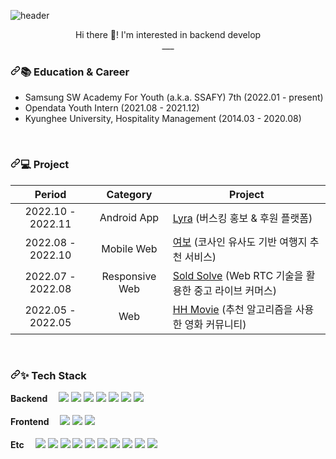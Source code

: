 <!-- ![Anurag's GitHub stats](https://github-readme-stats.vercel.app/api?username=seulseul2&show_icons=true&theme=radical) -->

![header](https://capsule-render.vercel.app/api?type=Soft&color=auto&height=300&section=header&text=seulseul😄%20&fontSize=90)

<p align="center" dir="auto">
  Hi there 👋! I'm interested in backend develop <br>
  ___
</p>

<h3 dir="auto"><a id="user-content-books-education--career" class="anchor" aria-hidden="true" href="#books-education--career"><svg class="octicon octicon-link" viewBox="0 0 16 16" version="1.1" width="16" height="16" aria-hidden="true"><path fill-rule="evenodd" d="M7.775 3.275a.75.75 0 001.06 1.06l1.25-1.25a2 2 0 112.83 2.83l-2.5 2.5a2 2 0 01-2.83 0 .75.75 0 00-1.06 1.06 3.5 3.5 0 004.95 0l2.5-2.5a3.5 3.5 0 00-4.95-4.95l-1.25 1.25zm-4.69 9.64a2 2 0 010-2.83l2.5-2.5a2 2 0 012.83 0 .75.75 0 001.06-1.06 3.5 3.5 0 00-4.95 0l-2.5 2.5a3.5 3.5 0 004.95 4.95l1.25-1.25a.75.75 0 00-1.06-1.06l-1.25 1.25a2 2 0 01-2.83 0z"></path></svg></a><g-emoji class="g-emoji" alias="books" fallback-src="https://github.githubassets.com/images/icons/emoji/unicode/1f4da.png">📚</g-emoji> Education &amp; Career</h3>
<ul dir="auto">
<li>Samsung SW Academy For Youth (a.k.a. SSAFY) 7th (2022.01 - present)</li>
<li>Opendata Youth Intern (2021.08 - 2021.12)</li>
<li>Kyunghee University, Hospitality Management (2014.03 - 2020.08)</li>
</ul>
<br>

<h3 dir="auto"><a id="user-content--project" class="anchor" aria-hidden="true" href="#-project"><svg class="octicon octicon-link" viewBox="0 0 16 16" version="1.1" width="16" height="16" aria-hidden="true"><path fill-rule="evenodd" d="M7.775 3.275a.75.75 0 001.06 1.06l1.25-1.25a2 2 0 112.83 2.83l-2.5 2.5a2 2 0 01-2.83 0 .75.75 0 00-1.06 1.06 3.5 3.5 0 004.95 0l2.5-2.5a3.5 3.5 0 00-4.95-4.95l-1.25 1.25zm-4.69 9.64a2 2 0 010-2.83l2.5-2.5a2 2 0 012.83 0 .75.75 0 001.06-1.06 3.5 3.5 0 00-4.95 0l-2.5 2.5a3.5 3.5 0 004.95 4.95l1.25-1.25a.75.75 0 00-1.06-1.06l-1.25 1.25a2 2 0 01-2.83 0z"></path></svg></a><g-emoji class="g-emoji" alias="computer" fallback-src="https://github.githubassets.com/images/icons/emoji/unicode/1f4bb.png">💻</g-emoji> Project</h3>
<table>
<thead>
<tr>
<th align="center">Period</th>
<th align="center">Category</th>
<th>Project</th>
</tr>
</thead>
<tbody>
<tr>
<td align="center">2022.10 - 2022.11</td>
<td align="center">Android App</td>
<td><a href="https://github.com/seulseul2/Lyra">Lyra</a> (버스킹 홍보 & 후원 플랫폼)</td>
</tr>
<tr>
<td align="center">2022.08 - 2022.10</td>
<td align="center">Mobile Web</td>
<td><a href="https://github.com/seulseul2/Yeobo">여보</a> (코사인 유사도 기반 여행지 추천 서비스)</td>
</tr>
<tr>
<td align="center">2022.07 - 2022.08</td>
<td align="center">Responsive Web</td>
<td><a href="https://github.com/seulseul2/SoldSolve">Sold Solve</a> (Web RTC 기술을 활용한 중고 라이브 커머스)</td>
</tr>
<tr>
<td align="center">2022.05 - 2022.05</td>
<td align="center">Web</td>
<td><a href="https://github.com/seulseul2/HH_Movie">HH Movie</a> (추천 알고리즘을 사용한 영화 커뮤니티)</td>
</tr>
</tbody>
</table>
<br>

<h3 dir="auto"><a id="user-content--tech-stack" class="anchor" aria-hidden="true" href="#-tech-stack"><svg class="octicon octicon-link" viewBox="0 0 16 16" version="1.1" width="16" height="16" aria-hidden="true"><path fill-rule="evenodd" d="M7.775 3.275a.75.75 0 001.06 1.06l1.25-1.25a2 2 0 112.83 2.83l-2.5 2.5a2 2 0 01-2.83 0 .75.75 0 00-1.06 1.06 3.5 3.5 0 004.95 0l2.5-2.5a3.5 3.5 0 00-4.95-4.95l-1.25 1.25zm-4.69 9.64a2 2 0 010-2.83l2.5-2.5a2 2 0 012.83 0 .75.75 0 001.06-1.06 3.5 3.5 0 00-4.95 0l-2.5 2.5a3.5 3.5 0 004.95 4.95l1.25-1.25a.75.75 0 00-1.06-1.06l-1.25 1.25a2 2 0 01-2.83 0z"></path></svg></a><g-emoji class="g-emoji" alias="sparkles" fallback-src="https://github.githubassets.com/images/icons/emoji/unicode/2728.png">✨</g-emoji> Tech Stack</h3>

<p dir="auto">
  <b>Backend　</b>
  <a target="_blank" rel="noopener noreferrer nofollow"><img src="https://img.shields.io/badge/Python-3776AB?style=flat-square&amp;logo=Python&amp;logoColor=white" style="max-width: 100%;"></a>
  <a target="_blank" rel="noopener noreferrer nofollow"><img src="https://img.shields.io/badge/Java-BE7928?style=flat-square&amp;logo=OpenJDK&amp;logoColor=white" style="max-width: 100%;"></a>
  <a target="_blank" rel="noopener noreferrer nofollow"><img src="https://img.shields.io/badge/Django-092E20?style=flat-square&amp;logo=Django&amp;logoColor=white" style="max-width: 100%;"></a>
  <a target="_blank" rel="noopener noreferrer nofollow"><img src="https://img.shields.io/badge/Spring Boot-6DB33F?style=flat-square&amp;logo=Spring Boot&amp;logoColor=white" style="max-width: 100%;"></a>
  <a target="_blank" rel="noopener noreferrer nofollow"><img src="https://img.shields.io/badge/Spring Security-6DB33F?style=flat-square&amp;logo=Spring Security&amp;logoColor=white" style="max-width: 100%;"></a>
  <a target="_blank" rel="noopener noreferrer nofollow"><img src="https://img.shields.io/badge/MySQL-4479A1?style=flat-square&amp;logo=MySQL&amp;logoColor=white" style="max-width: 100%;"></a>
  <a target="_blank" rel="noopener noreferrer nofollow"><img src="https://img.shields.io/badge/MariaDB-003545?style=flat-square&amp;logo=MariaDB&amp;logoColor=white" style="max-width: 100%;"></a><br><br>
  <b>Frontend　</b>
  <a target="_blank" rel="noopener noreferrer nofollow"><img src="https://img.shields.io/badge/HTML5-E34F26?style=flat-square&amp;logo=HTML5&amp;logoColor=white" style="max-width: 100%;"></a>
  <a target="_blank" rel="noopener noreferrer nofollow"><img src="https://img.shields.io/badge/CSS3-1572B6?style=flat-square&amp;logo=CSS3&amp;logoColor=white" style="max-width: 100%;"></a>
  <a target="_blank" rel="noopener noreferrer nofollow"><img src="https://img.shields.io/badge/Vue.js-4FC08D?style=flat-square&amp;logo=Vue.js&amp;logoColor=white" style="max-width: 100%;"></a><br><br>
  <b>Etc　</b>
  <a target="_blank" rel="noopener noreferrer nofollow"><img src="https://img.shields.io/badge/GitHub-181717?style=flat-square&amp;logo=GitHub&amp;logoColor=white" style="max-width: 100%;"></a>
  <a target="_blank" rel="noopener noreferrer nofollow"><img src="https://img.shields.io/badge/GitLab-FC6D26?style=flat-square&amp;logo=GitLab&amp;logoColor=white" style="max-width: 100%;"></a>
  <a target="_blank" rel="noopener noreferrer nofollow"><img src="https://img.shields.io/badge/Jira-0052CC?style=flat-square&amp;logo=Jira&amp;logoColor=white" style="max-width: 100%;"></a>
  <a target="_blank" rel="noopener noreferrer nofollow"><img src="https://img.shields.io/badge/Notion-000000?style=flat-square&amp;logo=Notion&amp;logoColor=white" style="max-width: 100%;"></a>
  <a target="_blank" rel="noopener noreferrer nofollow"><img src="https://img.shields.io/badge/Mattermost-0058CC?style=flat-square&amp;logo=Mattermost&amp;logoColor=white" style="max-width: 100%;"></a>
  <a target="_blank" rel="noopener noreferrer nofollow"><img src="https://img.shields.io/badge/Ubuntu-E95420?style=flat-square&amp;logo=Ubuntu&amp;logoColor=white" style="max-width: 100%;"></a>
  <a target="_blank" rel="noopener noreferrer nofollow"><img src="https://img.shields.io/badge/Amazon EC2-FF9900?style=flat-square&amp;logo=Amazon EC2&amp;logoColor=white" style="max-width: 100%;"></a>
  <a target="_blank" rel="noopener noreferrer nofollow"><img src="https://img.shields.io/badge/Amazon S3-569A31?style=flat-square&amp;logo=Amazon S3&amp;logoColor=white" style="max-width: 100%;"></a>
  <a target="_blank" rel="noopener noreferrer nofollow"><img src="https://img.shields.io/badge/Docker-2496ED?style=flat-square&amp;logo=Docker&amp;logoColor=white" style="max-width: 100%;"></a>
  <a target="_blank" rel="noopener noreferrer nofollow"><img src="https://img.shields.io/badge/Jenkins-D24939?style=flat-square&amp;logo=Jenkins&amp;logoColor=white" style="max-width: 100%;"></a>
</p>


<!--
**seulseul2/seulseul2** is a ✨ _special_ ✨ repository because its `README.md` (this file) appears on your GitHub profile.

Here are some ideas to get you started:

- 🔭 I’m currently working on ...
- 🌱 I’m currently learning ...
- 👯 I’m looking to collaborate on ...
- 🤔 I’m looking for help with ...
- 💬 Ask me about ...
- 📫 How to reach me: ...
- 😄 Pronouns: ...
- ⚡ Fun fact: ...
-->
